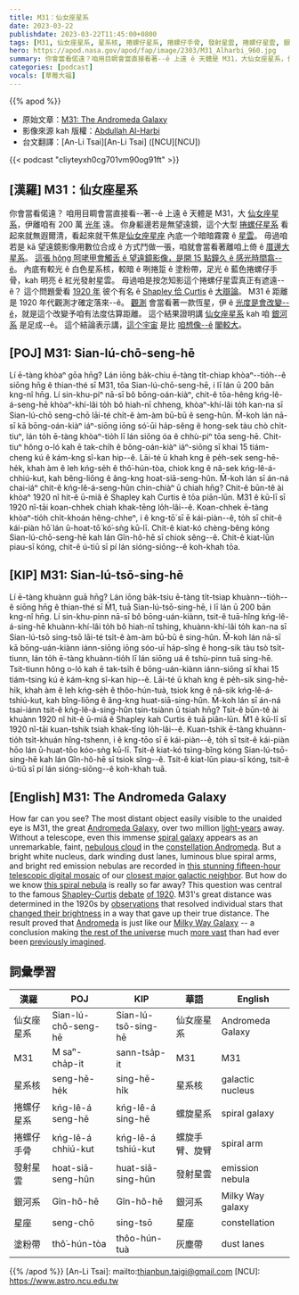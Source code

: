 ```yaml
---
title: M31：仙女座星系
date: 2023-03-22
publishdate: 2023-03-22T11:45:00+0800
tags: [M31, 仙女座星系, 星系核, 捲螺仔星系, 捲螺仔手骨, 發射星雲, 捲螺仔星雲, 銀河系, 星座, 塗粉帶]
hero: https://apod.nasa.gov/apod/fap/image/2303/M31_Alharbi_960.jpg
summary: 你會當看偌遠？咱用目睭會當直接看著--ê 上遠 ê 天體是 M31，大仙女座星系，伊離咱有 200 萬光年遠。
categories: [podcast]
vocals: [草莓大福]
---
```


{{% apod %}}

- 原始文章：[M31: The Andromeda Galaxy](https://apod.nasa.gov/apod/ap230322.html)
- 影像來源 kah 版權：[Abdullah Al-Harbi](https://www.instagram.com/a_alharbi97/)
- 台文翻譯：[An-Li Tsai][An-Li Tsai] ([NCU][NCU])

{{< podcast "cliyteyxh0cg701vm90og91ft" >}}

## [漢羅] M31：仙女座星系
你會當看偌遠？
咱用目睭會當直接看--著--ê 上遠 ê 天體是 M31，大 [仙女座星系][Andromeda Galaxy]，伊離咱有 200 萬 [光年][light-years] 遠。
你身軀邊若是無望遠鏡，這个大型 [捲螺仔星系][spiral galaxy] 看起來就無遐爾清，看起來就干焦是[仙女座星座][constellation Andromeda] 內底一个暗暗霧霧 ê [星雲][nebulous cloud]。
毋過咱若是 kā 望遠鏡影像用數位合成 ê 方式鬥做一張，咱就會當看著離咱上倚 ê [厝邊大星系][closest major galactic neighbor]。
[這張 hŏng 呵咾甲會觸舌 ê 望遠鏡影像，是開 15 點鐘久 ê 感光時間翕--ê][this stunning fifteen-hour telescopic digital mosaic]。
內底有較光 ê 白色星系核，較暗 ê 咧捲踅 ê 塗粉帶，足光 ê 藍色捲螺仔手骨，kah 明亮 ê 紅光發射星雲。
毋過咱是按怎知影這个捲螺仔星雲真正有遮遠--ê？
這个問題愛看 [1920 年][of 1920] 彼个有名 ê [Shapley 佮 Curtis][Shapley-Curtis] ê [大辯論][debate]。
M31 ê 距離 是 1920 年代觀測才確定落來--ê。
[觀測][observations] 會當看著一款恆星，伊 ê [光度是會改變--ê][changed their brightness]，就是這个改變予咱有法度估算距離。
這个結果證明講 [仙女座星系][Andromeda] kah 咱 [銀河系][Milky Way Galaxy] 是足成--ê。
這个結論表示講，[這个宇宙][the rest of the universe] 是比 [咱想像--ê][previously imagined] [閣較大][more vast]。

## [POJ] M31: Sian-lú-chō-seng-hē
Lí ē-tàng khòaⁿ gōa hn̄g?
Lán iōng ba̍k-chiu ē-tàng ti̍t-chiap khòaⁿ--tio̍h--ê siōng hn̄g ê thian-thé sī M31, tōa Sian-lú-chō-seng-hē, i lī lán ū 200 bān kng-nî hn̄g.
Lí sin-khu-piⁿ nā-sī bô bōng-oán-kiàⁿ, chit-ê tōa-hêng kńg-lê-á-seng-hē khòaⁿ-khí-lâi to̍h bô hiah-nī chheng, khòaⁿ-khí-lâi to̍h kan-na sī Sian-lú-chō seng-chō lāi-té chi̍t-ê àm-àm bū-bū ê seng-hûn.
M̄-koh lán nā-sī kā bōng-oán-kiàⁿ iáⁿ-siōng iōng só͘-ūi ha̍p-sêng ê hong-sek tàu chò chi̍t-tiuⁿ, lán to̍h ē-tàng khòaⁿ-tio̍h lī lán siōng óa ê chhù-piⁿ tōa seng-hē.
Chit-tiuⁿ hŏng o-ló kah ē tak-chi̍h ê bōng-oán-kiàⁿ iáⁿ-siōng sī khai 15 tiám-cheng kú ê kám-kng sî-kan hip--ê.
Lāi-té ū khah kng ê pe̍h-sek seng-hē-he̍k, khah àm ê leh kńg-se̍h ê thô͘-hún-tòa, chiok kng ê nâ-sek kńg-lê-á-chhiú-kut, kah bêng-liōng ê âng-kng hoat-siā-seng-hûn.
M̄-koh lán sī án-ná chai-iáⁿ chit-ê kńg-lê-á-seng-hûn chin-chiàⁿ ū chiah hn̄g?
Chit-ê būn-tê ài khòaⁿ 1920 nî hit-ê ū-miâ ê Shapley kah Curtis ê tōa piān-lūn.
M31 ê kū-lī sī 1920 nî-tāi koan-chhek chiah khak-tēng lo̍h-lâi--ê.
Koan-chhek ē-tàng khòaⁿ-tio̍h chi̍t-khoán hêng-chheⁿ, i ê kng-tō͘ sī ē kái-piàn--ê, to̍h sī chit-ê kái-piàn hō͘ lán ū-hoat-tō͘ kó͘-sǹg kū-lī.
Chit-ê kiat-kó chèng-bêng kóng Sian-lú-chō-seng-hē kah lán Gîn-hô-hē sī chiok sêng--ê.
Chit-ê kiat-lūn piau-sī kóng, chit-ê ú-tiū sī pí lán sióng-siōng--ê koh-khah tōa.


## [KIP] M31: Sian-lú-tsō-sing-hē
Lí ē-tàng khuànn guā hn̄g?
Lán iōng ba̍k-tsiu ē-tàng ti̍t-tsiap khuànn--tio̍h--ê siōng hn̄g ê thian-thé sī M̀1, tuā Sian-lú-tsō-sing-hē, i lī lán ū 200 bān kng-nî hn̄g.
Lí sin-khu-pinn nā-sī bô bōng-uán-kiànn, tsit-ê tuā-hîng kńg-lê-á-sing-hē khuànn-khí-lâi to̍h bô hiah-nī tshing, khuànn-khí-lâi to̍h kan-na sī Sian-lú-tsō sing-tsō lāi-té tsi̍t-ê àm-àm bū-bū ê sing-hûn.
M̄-koh lán nā-sī kā bōng-uán-kiànn iánn-siōng iōng sóo-uī ha̍p-sîng ê hong-sik tàu tsò tsi̍t-tiunn, lán to̍h ē-tàng khuànn-tio̍h lī lán siōng uá ê tshù-pinn tuā sing-hē.
Tsit-tiunn hŏng o-ló kah ē tak-tsi̍h ê bōng-uán-kiànn iánn-siōng sī khai 15 tiám-tsing kú ê kám-kng sî-kan hip--ê.
Lāi-té ū khah kng ê pe̍h-sik sing-hē-hi̍k, khah àm ê leh kńg-se̍h ê thôo-hún-tuà, tsiok kng ê nâ-sik kńg-lê-á-tshiú-kut, kah bîng-liōng ê âng-kng huat-siā-sing-hûn.
M̄-koh lán sī án-ná tsai-iánn tsit-ê kńg-lê-á-sing-hûn tsin-tsiànn ū tsiah hn̄g?
Tsit-ê būn-tê ài khuànn 1920 nî hit-ê ū-miâ ê Shapley kah Curtis ê tuā piān-lūn.
M̀1 ê kū-lī sī 1920 nî-tāi kuan-tshik tsiah khak-tīng lo̍h-lâi--ê.
Kuan-tshik ē-tàng khuànn-tio̍h tsi̍t-khuán hîng-tshenn, i ê kng-tōo sī ē kái-piàn--ê, to̍h sī tsit-ê kái-piàn hōo lán ū-huat-tōo kóo-sǹg kū-lī.
Tsit-ê kiat-kó tsìng-bîng kóng Sian-lú-tsō-sing-hē kah lán Gîn-hô-hē sī tsiok sîng--ê.
Tsit-ê kiat-lūn piau-sī kóng, tsit-ê ú-tiū sī pí lán sióng-siōng--ê koh-khah tuā.



## [English] M31: The Andromeda Galaxy
How far can you see?
The most distant object easily visible to the unaided eye is M31, the great [Andromeda Galaxy][Andromeda Galaxy], over two million [light-years][light-years] away.
Without a telescope, even this immense [spiral galaxy][spiral galaxy] appears as an unremarkable, faint, [nebulous cloud][nebulous cloud] in the [constellation Andromeda][constellation Andromeda].
But a bright white nucleus, dark winding dust lanes, luminous blue spiral arms, and bright red emission nebulas are recorded in [this stunning fifteen-hour telescopic digital mosaic][this stunning fifteen-hour telescopic digital mosaic] of our [closest major galactic neighbor][closest major galactic neighbor].
But how do we know [this spiral nebula][this spiral nebula] is really so far away?
This question was central to the famous [Shapley-Curtis][Shapley-Curtis] [debate][debate] [of 1920][of 1920].
M31's great distance was determined in the 1920s by [observations][observations] that resolved individual stars that [changed their brightness][changed their brightness] in a way that gave up their true distance.
The result proved that [Andromeda][Andromeda] is just like our [Milky Way Galaxy][Milky Way Galaxy] -- a conclusion making [the rest of the universe][the rest of the universe] much [more vast][more vast] than had ever been [previously imagined][previously imagined].


## 詞彙學習

|漢羅|POJ|KIP|華語|English|
|-|-|-|-|-|
|仙女座星系|Sian-lú-chō-seng-hē|Sian-lú-tsō-sing-hē|仙女座星系|Andromeda Galaxy|
|M31|M saⁿ-cha̍p-it|sann-tsa̍p-it|M31|M31|
|星系核|seng-hē-he̍k|sing-hē-hi̍k|星系核|galactic nucleus|
|捲螺仔星系|kńg-lê-á seng-hē|kńg-lê-á sing-hē|螺旋星系|spiral galaxy|
|捲螺仔手骨|kńg-lê-á chhiú-kut|kńg-lê-á tshiú-kut|螺旋手臂、旋臂|spiral arm|
|發射星雲|hoat-siā-seng-hûn|huat-siā-sing-hûn|發射星雲|emission nebula|
|銀河系|Gîn-hô-hē|Gîn-hô-hē|銀河系|Milky Way galaxy|
|星座|seng-chō|sing-tsō|星座|constellation|
|塗粉帶|thô͘-hún-tòa|thôo-hún-tuà|灰塵帶|dust lanes|

{{% /apod %}}
[An-Li Tsai]: mailto:thianbun.taigi@gmail.com
[NCU]: https://www.astro.ncu.edu.tw

[copyright]: https://apod.nasa.gov/apod/fap/lib/about_apod.html#srapply
[License]: https://creativecommons.org/licenses/by/2.0/

[Andromeda Galaxy]:https://en.wikipedia.org/wiki/Andromeda_Galaxy
[light-years]:https://youtu.be/MX3PIkbTQwQ
[spiral galaxy]:https://en.wikipedia.org/wiki/Spiral_galaxy
[nebulous cloud]:https://apod.nasa.gov/apod/ap160322.html
[constellation Andromeda]:https://en.wikipedia.org/wiki/Andromeda_(constellation)
[this stunning fifteen-hour telescopic digital mosaic]:https://www.instagram.com/p/CpsrUSHMJis/
[closest major galactic neighbor]:https://youtu.be/TijClV4uHIk
[this spiral nebula]:https://apod.nasa.gov/apod/ap221024.html
[Shapley-Curtis]:https://apod.nasa.gov/debate/debate20.html
[debate]:https://apod.nasa.gov/debate/debate.html
[of 1920]:https://apod.nasa.gov/debate/debate20.html
[observations]:https://apod.nasa.gov/apod/ap200426.html
[changed their brightness]:https://apod.nasa.gov/apod/ap110701.html
[Andromeda]:https://apod.nasa.gov/apod/ap220807.html
[Milky Way Galaxy]:https://apod.nasa.gov/apod/ap180729.html
[the rest of the universe]:https://apod.nasa.gov/apod/ap180508.html
[more vast]:https://apod.nasa.gov/apod/ap200405.html
[previously imagined]:https://i.pinimg.com/736x/17/e0/6c/17e06cb8ddaa2fc90b7a416c0d0349ef--pugs-on-the-beach.jpg

